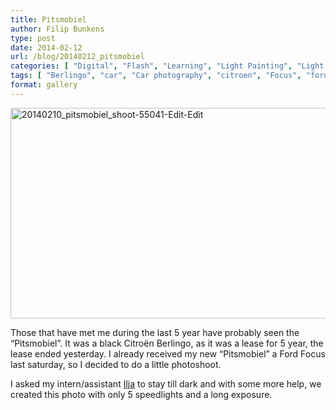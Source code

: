 ```yaml
---
title: Pitsmobiel
author: Filip Bunkens
type: post
date: 2014-02-12
url: /blog/20140212_pitsmobiel
categories: [ "Digital", "Flash", "Learning", "Light Painting", "Light Painting", "Lighting", "Personal", "Photography", "Product", "Projects", "Strobist", "Test shoot"]
tags: [ "Berlingo", "car", "Car photography", "citroen", "Focus", "ford", "speedlights", "strobist"]
format: gallery
---
```

[<img src="/wp-content/uploads/2014/02/20140210_pitsmobiel_shoot-55041-Edit-Edit-600x337.jpg" alt="20140210_pitsmobiel_shoot-55041-Edit-Edit" width="600" height="337" class="alignnone size-large wp-image-972" />][1]

Those that have met me during the last 5 year have probably seen the &#8220;Pitsmobiel&#8221;. It was a black Citro&euml;n Berlingo, as it was a lease for 5 year, the lease ended yesterday. I already received my new &#8220;Pitsmobiel&#8221; a Ford Focus last saturday, so I decided to do a little photoshoot. 

I asked my intern/assistant <a href="https://www.facebook.com/Ilja.Vladimirovitsj.Photography" title="Ilja Vladimirovitsj Photography on Facebook" rel="contact met friend">Ilja</a> to stay till dark and with some more help, we created this photo with only 5 speedlights and a long exposure.

 [1]: /wp-content/uploads/2014/02/20140210_pitsmobiel_shoot-55041-Edit-Edit.jpg